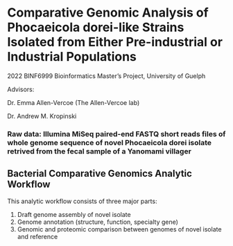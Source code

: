# Comparative Genomic Analysis of Phocaeicola dorei-like Strains Isolated from Either Pre-industrial or Industrial Populations

2022 BINF6999 Bioinformatics Master’s Project, University of Guelph


Advisors:

Dr. Emma Allen-Vercoe (The Allen-Vercoe lab)

Dr. Andrew M. Kropinski

### Raw data: Illumina MiSeq paired-end FASTQ short reads files of whole genome sequence of novel Phocaeicola dorei isolate retrived from the fecal sample of a Yanomami villager

## Bacterial Comparative Genomics Analytic Workflow

This analytic workflow consists of three major parts:
1) Draft genome assembly of novel isolate
2) Genome annotation (structure, function, specialty gene)
3) Genomic and proteomic comparison between genomes of novel isolate and reference
